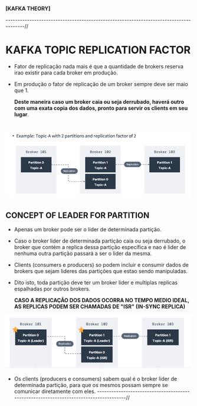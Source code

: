 **[KAFKA THEORY]**

--------------------------------------------------------------------------------------//

# KAFKA TOPIC REPLICATION FACTOR

* Fator de replicação nada mais é que a quantidade de brokers reserva irao existir para cada broker em produção.

* Em produção o fator de replicação de um broker sempre deve ser maio que 1.

  **Deste maneira caso um broker caia ou seja derrubado, haverá outro com uma exata copia dos dados, pronto para servir os clients em seu lugar**.

![topic_replication](images/kafka_topic_replication.png)  
========================================================================

## CONCEPT OF LEADER FOR PARTITION

* Apenas um broker pode ser o lider de determinada partição.

* Caso o broker lider de determinada partição caia ou seja derrubado, o broker que contém a replica
  dessa partição específica e nao é lider de nenhuma outra partição passará a ser o lider da mesma.

* Clients (consumers e producers) so podem incluir e consumir dados de brokers que sejam lideres das partições que estao sendo manipuladas.

* Dito isto, toda partição deve ter um broker lider e multiplas replicas espalhadas por outros brokers.

  **CASO A REPLICAÇÃO DOS DADOS OCORRA NO TEMPO MEDIO IDEAL, AS REPLICAS PODEM SER CHAMADAS DE "ISR" (IN-SYNC REPLICA)**

![partition_leader](images/kafka_partition_leader.png)

* Os clients (producers e consumers) sabem qual é o broker lider de determinada partição, para que os mesmos possam sempre se comunicar diretamente com eles.
--------------------------------------------------------------------------------------//